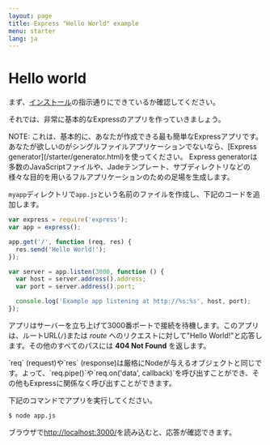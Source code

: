 ```yaml
---
layout: page
title: Express "Hello World" example
menu: starter
lang: ja
---
```


# Hello world

まず、[インストール](http://expressjs.com/ja/starter/installing.html)の指示通りにできているか確認してください。

それでは、非常に基本的なExpressのアプリを作っていきましょう。

<div class="doc-box doc-info" markdown="1">
NOTE: これは、基本的に、あなたが作成できる最も簡単なExpressアプリです。
あなたが欲しいのがシングルファイルアプリケーションでないなら、[Express generator](/starter/generator.html)を使ってください。
Express generatorは多数のJavaScriptファイルや、Jadeテンプレート、サブディレクトリなどの様々な目的を用いるフルアプリケーションのための足場を生成します。
</div>

`myapp`ディレクトリで`app.js`という名前のファイルを作成し、下記のコードを追加します。

~~~js
var express = require('express');
var app = express();

app.get('/', function (req, res) {
  res.send('Hello World!');
});

var server = app.listen(3000, function () {
  var host = server.address().address;
  var port = server.address().port;

  console.log('Example app listening at http://%s:%s', host, port);
});
~~~

アプリはサーバーを立ち上げて3000番ポートで接続を待機します。このアプリは、ルートURL(`/`)または _route_ へのリクエストに対して"Hello World!"と応答します。その他のすべてのパスには **404 Not Found** を返します。

<div class="doc-box doc-notice" markdown="1">
`req` (request)や`res` (response)は厳格にNodeが与えるオブジェクトと同じです。よって、`req.pipe()`や`req.on('data', callback)`を呼び出すことができ、その他もExpressに関係なく呼び出すことができます。
</div>

下記のコマンドでアプリを実行してください。

~~~ sh
$ node app.js
~~~

ブラウザで[http://localhost:3000/](http://localhost:3000/)を読み込むと、応答が確認できます。
